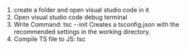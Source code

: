 1. create a folder and open visual studio code in it
2. Open visual studio code debug terminal
3. Write Command: tsc --init
  	Creates a tsconfig.json with the recommended settings in the working directory.
4. Compile TS file to JS: tsc <filename>
